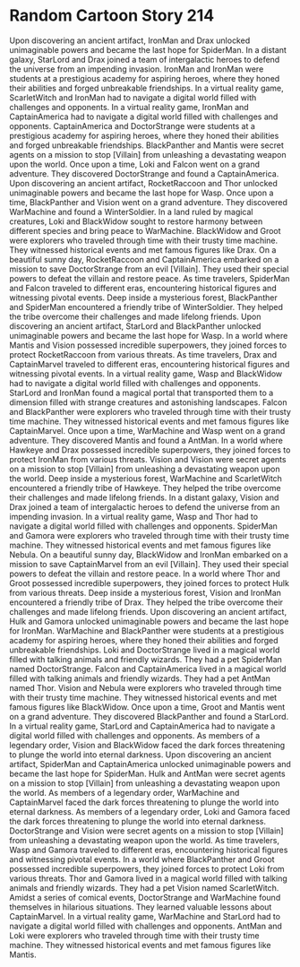 # Random Cartoon Story 214

Upon discovering an ancient artifact, IronMan and Drax unlocked unimaginable powers and became the last hope for SpiderMan.
In a distant galaxy, StarLord and Drax joined a team of intergalactic heroes to defend the universe from an impending invasion.
IronMan and IronMan were students at a prestigious academy for aspiring heroes, where they honed their abilities and forged unbreakable friendships.
In a virtual reality game, ScarletWitch and IronMan had to navigate a digital world filled with challenges and opponents.
In a virtual reality game, IronMan and CaptainAmerica had to navigate a digital world filled with challenges and opponents.
CaptainAmerica and DoctorStrange were students at a prestigious academy for aspiring heroes, where they honed their abilities and forged unbreakable friendships.
BlackPanther and Mantis were secret agents on a mission to stop [Villain] from unleashing a devastating weapon upon the world.
Once upon a time, Loki and Falcon went on a grand adventure. They discovered DoctorStrange and found a CaptainAmerica.
Upon discovering an ancient artifact, RocketRaccoon and Thor unlocked unimaginable powers and became the last hope for Wasp.
Once upon a time, BlackPanther and Vision went on a grand adventure. They discovered WarMachine and found a WinterSoldier.
In a land ruled by magical creatures, Loki and BlackWidow sought to restore harmony between different species and bring peace to WarMachine.
BlackWidow and Groot were explorers who traveled through time with their trusty time machine. They witnessed historical events and met famous figures like Drax.
On a beautiful sunny day, RocketRaccoon and CaptainAmerica embarked on a mission to save DoctorStrange from an evil [Villain]. They used their special powers to defeat the villain and restore peace.
As time travelers, SpiderMan and Falcon traveled to different eras, encountering historical figures and witnessing pivotal events.
Deep inside a mysterious forest, BlackPanther and SpiderMan encountered a friendly tribe of WinterSoldier. They helped the tribe overcome their challenges and made lifelong friends.
Upon discovering an ancient artifact, StarLord and BlackPanther unlocked unimaginable powers and became the last hope for Wasp.
In a world where Mantis and Vision possessed incredible superpowers, they joined forces to protect RocketRaccoon from various threats.
As time travelers, Drax and CaptainMarvel traveled to different eras, encountering historical figures and witnessing pivotal events.
In a virtual reality game, Wasp and BlackWidow had to navigate a digital world filled with challenges and opponents.
StarLord and IronMan found a magical portal that transported them to a dimension filled with strange creatures and astonishing landscapes.
Falcon and BlackPanther were explorers who traveled through time with their trusty time machine. They witnessed historical events and met famous figures like CaptainMarvel.
Once upon a time, WarMachine and Wasp went on a grand adventure. They discovered Mantis and found a AntMan.
In a world where Hawkeye and Drax possessed incredible superpowers, they joined forces to protect IronMan from various threats.
Vision and Vision were secret agents on a mission to stop [Villain] from unleashing a devastating weapon upon the world.
Deep inside a mysterious forest, WarMachine and ScarletWitch encountered a friendly tribe of Hawkeye. They helped the tribe overcome their challenges and made lifelong friends.
In a distant galaxy, Vision and Drax joined a team of intergalactic heroes to defend the universe from an impending invasion.
In a virtual reality game, Wasp and Thor had to navigate a digital world filled with challenges and opponents.
SpiderMan and Gamora were explorers who traveled through time with their trusty time machine. They witnessed historical events and met famous figures like Nebula.
On a beautiful sunny day, BlackWidow and IronMan embarked on a mission to save CaptainMarvel from an evil [Villain]. They used their special powers to defeat the villain and restore peace.
In a world where Thor and Groot possessed incredible superpowers, they joined forces to protect Hulk from various threats.
Deep inside a mysterious forest, Vision and IronMan encountered a friendly tribe of Drax. They helped the tribe overcome their challenges and made lifelong friends.
Upon discovering an ancient artifact, Hulk and Gamora unlocked unimaginable powers and became the last hope for IronMan.
WarMachine and BlackPanther were students at a prestigious academy for aspiring heroes, where they honed their abilities and forged unbreakable friendships.
Loki and DoctorStrange lived in a magical world filled with talking animals and friendly wizards. They had a pet SpiderMan named DoctorStrange.
Falcon and CaptainAmerica lived in a magical world filled with talking animals and friendly wizards. They had a pet AntMan named Thor.
Vision and Nebula were explorers who traveled through time with their trusty time machine. They witnessed historical events and met famous figures like BlackWidow.
Once upon a time, Groot and Mantis went on a grand adventure. They discovered BlackPanther and found a StarLord.
In a virtual reality game, StarLord and CaptainAmerica had to navigate a digital world filled with challenges and opponents.
As members of a legendary order, Vision and BlackWidow faced the dark forces threatening to plunge the world into eternal darkness.
Upon discovering an ancient artifact, SpiderMan and CaptainAmerica unlocked unimaginable powers and became the last hope for SpiderMan.
Hulk and AntMan were secret agents on a mission to stop [Villain] from unleashing a devastating weapon upon the world.
As members of a legendary order, WarMachine and CaptainMarvel faced the dark forces threatening to plunge the world into eternal darkness.
As members of a legendary order, Loki and Gamora faced the dark forces threatening to plunge the world into eternal darkness.
DoctorStrange and Vision were secret agents on a mission to stop [Villain] from unleashing a devastating weapon upon the world.
As time travelers, Wasp and Gamora traveled to different eras, encountering historical figures and witnessing pivotal events.
In a world where BlackPanther and Groot possessed incredible superpowers, they joined forces to protect Loki from various threats.
Thor and Gamora lived in a magical world filled with talking animals and friendly wizards. They had a pet Vision named ScarletWitch.
Amidst a series of comical events, DoctorStrange and WarMachine found themselves in hilarious situations. They learned valuable lessons about CaptainMarvel.
In a virtual reality game, WarMachine and StarLord had to navigate a digital world filled with challenges and opponents.
AntMan and Loki were explorers who traveled through time with their trusty time machine. They witnessed historical events and met famous figures like Mantis.